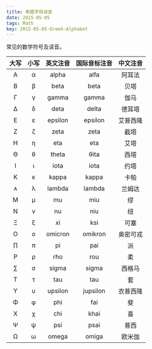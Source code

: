 ```yaml
---
title: 希腊字母读音
date: 2015-05-05
tags: Math
key: 2015-05-05-Greek-Alphabet
---
```


常见的数学符号及读音。

<!--more-->

| 大写  | 小写  | 英文注音 | 国际音标注音 | 中文注音 |
| :---: | :---: | :------: | :----------: | :------: |
|   Α   |   α   |  alpha   |     alfa     |  阿耳法  |
|   Β   |   β   |   beta   |     beta     |   贝塔   |
|   Γ   |   γ   |  gamma   |    gamma     |   伽马   |
|   Δ   |   δ   |   deta   |    delta     |  德耳塔  |
|   Ε   |   ε   | epsilon  |   epsilon    | 艾普西隆 |
|   Ζ   |   ζ   |   zeta   |     zeta     |   截塔   |
|   Η   |   η   |   eta    |     eta      |   艾塔   |
|   Θ   |   θ   |  theta   |     θita     |   西塔   |
|   Ι   |   ι   |   iota   |     iota     |   约塔   |
|   Κ   |   κ   |  kappa   |    kappa     |   卡帕   |
|   ∧   |   λ   |  lambda  |    lambda    |  兰姆达  |
|   Μ   |   μ   |    mu    |     miu      |    缪    |
|   Ν   |   ν   |    nu    |     niu      |    纽    |
|   Ξ   |   ξ   |    xi    |     ksi      |   可塞   |
|   Ο   |   ο   | omicron  |   omikron    | 奥密可戎 |
|   ∏   |   π   |    pi    |     pai      |    派    |
|   Ρ   |   ρ   |   rho    |     rou      |    柔    |
|   ∑   |   σ   |  sigma   |    sigma     |  西格马  |
|   Τ   |   τ   |   tau    |     tau      |    套    |
|   Υ   |   υ   | upsilon  |   jupsilon   | 衣普西隆 |
|   Φ   |   φ   |   phi    |     fai      |    斐    |
|   Χ   |   χ   |   chi    |     khai     |    喜    |
|   Ψ   |   ψ   |   psi    |     psai     |   普西   |
|   Ω   |   ω   |  omega   |    omiga     |  欧米伽  |